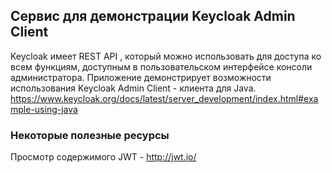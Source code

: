 ## Сервис для демонстрации Keycloak Admin Client

Keycloak имеет REST API , который можно использовать для доступа ко всем функциям, доступным в пользовательском интерфейсе консоли администратора.
Приложение демонстрирует возможности использования Keycloak Admin Client - клиента для Java.
https://www.keycloak.org/docs/latest/server_development/index.html#example-using-java

### Некоторые полезные ресурсы

Просмотр содержимого JWT - http://jwt.io/

